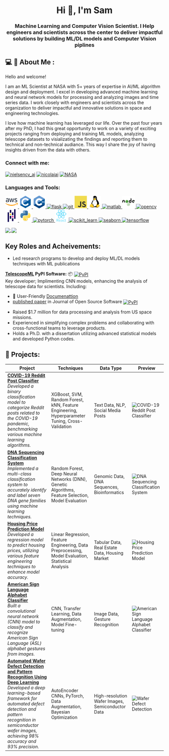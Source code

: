 
<h1 align="center">Hi 👋, I'm Sam</h1>
<h3 align="center">Machine Learning and Computer Vision Scientist. I Help engineers and scientists across the center to deliver impactful solutions by building ML/DL models and Computer Vision piplines </h3>


 
<h2> 💻 💼 About Me : </h2>
Hello and welcome!

I am an ML Scientist at NASA with 5+ years of expertise in AI/ML algorithm design and deployment. I excel in developing advanced machine learning and neural network models for processing and analyzing images and time series data. I work closely with engineers and scientists across the organization to deliver impactful and innovative solutions in space and engineering technologies.

I love how machine learning has leveraged our life. Over the past four years after my PhD, I had this great opportunity to work on a variety of exciting projects ranging from deploying and training ML models, analyzing telescope datasets to visializating the findings and reporting them to technical and non-technical audiance. This way I share the joy of having insights driven from the data with others.  


<h3 align="left">Connect with me:</h3>
<p align="left">
<a href="https://twitter.com/exoEhsan" target="blank"><img align="center" src="https://raw.githubusercontent.com/rahuldkjain/github-profile-readme-generator/master/src/images/icons/Social/twitter.svg" alt="nielsencv_ai" height="30" width="40" /></a>
<a href="https://www.linkedin.com/in/ehsan-gharib-nezhad/" target="blank"><img align="center" src="https://raw.githubusercontent.com/rahuldkjain/github-profile-readme-generator/master/src/images/icons/Social/linked-in-alt.svg" alt="nicolaiai" height="30" width="40" /></a>
<a href="https://www.nasa.gov/people/ehsan-sam-gharib-nezhad/" target="_blank">
  <img align="center" src="https://upload.wikimedia.org/wikipedia/commons/e/e5/NASA_logo.svg" alt="NASA" height="40" width="40" />
</a>
 
</p>

<h3 align="left">Languages and Tools:</h3>
<p align="left"> 
 <a href="https://aws.amazon.com" target="_blank" rel="noreferrer"> <img src="https://raw.githubusercontent.com/devicons/devicon/master/icons/amazonwebservices/amazonwebservices-original-wordmark.svg" alt="aws" width="40" height="40"/> 
 </a> <a href="https://www.cprogramming.com/" target="_blank" rel="noreferrer"> <img src="https://raw.githubusercontent.com/devicons/devicon/master/icons/c/c-original.svg" alt="c" width="40" height="40"/> </a> <a href="https://www.w3schools.com/cpp/" target="_blank" rel="noreferrer"> <img src="https://raw.githubusercontent.com/devicons/devicon/master/icons/cplusplus/cplusplus-original.svg" alt="cplusplus" width="40" height="40"/> </a> <a href="https://flask.palletsprojects.com/" target="_blank" rel="noreferrer"> <img src="https://www.vectorlogo.zone/logos/pocoo_flask/pocoo_flask-icon.svg" alt="flask" width="40" height="40"/> </a> <a href="https://git-scm.com/" target="_blank" rel="noreferrer"> <img src="https://www.vectorlogo.zone/logos/git-scm/git-scm-icon.svg" alt="git" width="40" height="40"/> </a> <a href="https://developer.mozilla.org/en-US/docs/Web/JavaScript" target="_blank" rel="noreferrer"> <img src="https://raw.githubusercontent.com/devicons/devicon/master/icons/javascript/javascript-original.svg" alt="javascript" width="40" height="40"/> </a> <a href="https://www.linux.org/" target="_blank" rel="noreferrer"> <img src="https://raw.githubusercontent.com/devicons/devicon/master/icons/linux/linux-original.svg" alt="linux" width="40" height="40"/> </a> <a href="https://www.mathworks.com/" target="_blank" rel="noreferrer"> <img src="https://upload.wikimedia.org/wikipedia/commons/2/21/Matlab_Logo.png" alt="matlab" width="40" height="40"/> </a> <a href="https://nodejs.org" target="_blank" rel="noreferrer"> <img src="https://raw.githubusercontent.com/devicons/devicon/master/icons/nodejs/nodejs-original-wordmark.svg" alt="nodejs" width="40" height="40"/> </a> <a href="https://opencv.org/" target="_blank" rel="noreferrer"> <img src="https://www.vectorlogo.zone/logos/opencv/opencv-icon.svg" alt="opencv" width="40" height="40"/> </a> <a href="https://pandas.pydata.org/" target="_blank" rel="noreferrer"> <img src="https://raw.githubusercontent.com/devicons/devicon/2ae2a900d2f041da66e950e4d48052658d850630/icons/pandas/pandas-original.svg" alt="pandas" width="40" height="40"/> </a> <a href="https://www.python.org" target="_blank" rel="noreferrer"> <img src="https://raw.githubusercontent.com/devicons/devicon/master/icons/python/python-original.svg" alt="python" width="40" height="40"/> </a> <a href="https://pytorch.org/" target="_blank" rel="noreferrer"> <img src="https://www.vectorlogo.zone/logos/pytorch/pytorch-icon.svg" alt="pytorch" width="40" height="40"/> </a> <a href="https://reactjs.org/" target="_blank" rel="noreferrer"> <img src="https://raw.githubusercontent.com/devicons/devicon/master/icons/react/react-original-wordmark.svg" alt="react" width="40" height="40"/> </a> <a href="https://scikit-learn.org/" target="_blank" rel="noreferrer"> <img src="https://upload.wikimedia.org/wikipedia/commons/0/05/Scikit_learn_logo_small.svg" alt="scikit_learn" width="40" height="40"/> </a> <a href="https://seaborn.pydata.org/" target="_blank" rel="noreferrer"> <img src="https://seaborn.pydata.org/_images/logo-mark-lightbg.svg" alt="seaborn" width="40" height="40"/> </a> <a href="https://www.tensorflow.org" target="_blank" rel="noreferrer"> <img src="https://www.vectorlogo.zone/logos/tensorflow/tensorflow-icon.svg" alt="tensorflow" width="40" height="40"/> </a> </p>


<a href="https://github.com/ehsangharibnezhad/github-readme-stats">
  <img height=200 align="center" src="https://github-readme-stats.vercel.app/api?username=ehsangharibnezhad&show_icons=true&theme=dark&locale=en" />
</a>
<a href="https://github.com/ehsangharibnezhad/convoychat">
  <img height=200 align="center" src="https://github-readme-stats.vercel.app/api/top-langs?username=ehsangharibnezhad&layout=compact&langs_count=8&card_width=280&hide=jupyter%20notebook&show_icons=true&theme=dark" />
</a>


## Key Roles and Acheivements:

- Led research programs to develop and deploy ML/DL models techniques with ML publications

**[TelescopeML](https://pypi.org/project/TelescopeML) PyPI Software:** 📦 <a href="https://pypi.org/project/TelescopeML/" target="_blank">
    <img align="center" src="https://upload.wikimedia.org/wikipedia/commons/6/64/PyPI_logo.svg" alt="PyPI" height="30" width="40" /></a>  
  Key developer; Implimenting CNN models, enhancing the analysis of telescope data for scientists. Including:
   - 📄 User-Friendly   [Documenattion](https://ehsangharibnezhad.github.io/TelescopeML/)
   - [published paper](https://ehsangharibnezhad.github.io/TelescopeML/) in Journal of Open Source Software <a href="https://pypi.org/project/TelescopeML/" target="_blank"><img align="center" src="https://media.licdn.com/dms/image/v2/C4E12AQECIY_bRnZiFw/article-cover_image-shrink_720_1280/article-cover_image-shrink_720_1280/0/1520162588761?e=1732147200&v=beta&t=K6oslr2YBik0VpnRfjMfMqzKOlEbDGZeSar2mvPoOrE" alt="PyPI" height="30" width="40" />
</a>   


   - Raised $1.7 million for data processing and analysis from US space missions.
   - Experienced in simplifying complex problems and collaborating with cross-functional teams to leverage products.
   - Holds a Ph.D. with a dissertation utilizing advanced statistical models and developed Python codes.



## 💼 Projects:

| **Project** | **Techniques** | **Data Type** | **Preview** |
|-------------|----------------|---------------|-------------|
| [**COVID-19 Reddit Post Classifier**](https://github.com/EhsanGharibNezhad/Reddit_pandemic_Covid_NLP) <br> *Developed a binary classification model to categorize Reddit posts related to the COVID-19 pandemic, benchmarking various machine learning algorithms.* | XGBoost, SVM, Random Forest, kNN, Feature Engineering, Hyperparameter Tuning, Cross-Validation | Text Data, NLP, Social Media Posts | ![COVID-19 Reddit Post Classifier](https://www.cnet.com/a/img/resize/f02a9f6e90e5c39347a2b44fb01e11f8a7656663/hub/2020/12/15/999f6acd-77f2-4bdf-9ac3-38c9335eecdf/gettyimages-1209519819.jpg?auto=webp&fit=crop&height=675&width=1200) |
| [**DNA Sequencing Classification System**](https://github.com/EhsanGharibNezhad/DNA_Sequencing_Using_Machine_Learning_Algorithms) <br> *Implemented a multi-class classification system to accurately identify and label seven DNA gene families using machine learning techniques.* | Random Forest, Deep Neural Networks (DNN), Genetic Algorithms, Feature Selection, Model Evaluation | Genomic Data, DNA Sequences, Bioinformatics | ![DNA Sequencing Classification System](https://biocorecrg.github.io/CRG_Bioinformatics_for_Biologists_2021/pics/dna_title.jpg) |
| [**Housing Price Prediction Model**](https://github.com/EhsanGharibNezhad/Prediction-of-the-Housing-Price-Using-Machine-Learning-Tools) <br> *Developed a regression model to predict housing prices, utilizing various feature engineering techniques to enhance model accuracy.* | Linear Regression, Feature Engineering, Data Preprocessing, Model Evaluation, Statistical Analysis | Tabular Data, Real Estate Data, Housing Market | ![Housing Price Prediction Model](https://www.forbes.com/advisor/wp-content/uploads/2022/04/housing_crash.jpg) |
| [**American Sign Language Alphabet Classifier**](https://github.com/EhsanGharibNezhad/ASL_alphabet_cnn_model_for_GA) <br> *Built a convolutional neural network (CNN) model to classify and recognize American Sign Language (ASL) alphabet gestures from images.* | CNN, Transfer Learning, Data Augmentation, Model Fine-tuning | Image Data, Gesture Recognition | ![American Sign Language Alphabet Classifier](https://media.springernature.com/lw685/springer-static/image/art%3A10.1007%2Fs00521-019-04691-y/MediaObjects/521_2019_4691_Fig1_HTML.png) |
| [**Automated Wafer Defect Detection and Pattern Recognition Using Deep Learning**](https://github.com/EhsanGharibNezhad/Wafer_Defect_Detection_Deep_Learning) <br> *Developed a deep learning-based framework for automated defect detection and pattern recognition in semiconductor wafer images, achieving 98% accuracy and 93% precision.* | AutoEncoder CNNs, PyTorch, Data Augmentation, Bayesian Optimization | High-resolution Wafer Images, Semiconductor Data | ![Wafer Defect Detection](https://www.cognex.com/library/media/industry/electronics-products/semiconductor-wafer-inspection.jpg?sc_lang=en&h=250&w=350&la=en&hash=83FE10BC686AD852783D376BCE955DC3) |






